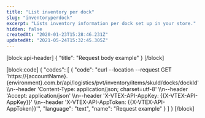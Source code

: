 ```yaml
---
title: "List inventory per dock"
slug: "inventoryperdock"
excerpt: "Lists inventory information per dock set up in your store."
hidden: false
createdAt: "2020-01-23T15:28:46.231Z"
updatedAt: "2021-05-24T15:32:45.305Z"
---
```

[block:api-header]
{
  "title": "Request body example"
}
[/block]

[block:code]
{
  "codes": [
    {
      "code": "curl --location --request GET 'https://{accountName}.{environment}.com.br/api/logistics/pvt/inventory/items/skuId/docks/dockId' \\\n--header 'Content-Type: application/json; charset=utf-8' \\\n--header 'Accept: application/json' \\\n--header 'X-VTEX-API-AppKey: {{X-VTEX-API-AppKey}}' \\\n--header 'X-VTEX-API-AppToken: {{X-VTEX-API-AppToken}}'",
      "language": "text",
      "name": "Request example"
    }
  ]
}
[/block]